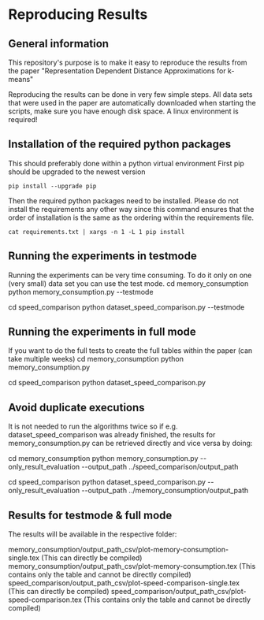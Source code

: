# Reproducing Results

## General information
This repository's purpose is to make it easy to reproduce the results from the paper "Representation Dependent Distance Approximations for k-means"

Reproducing the results can be done in very few simple steps. All data sets that were used in the paper
are automatically downloaded when starting the scripts, make sure you have enough disk space. A linux environment is required!

## Installation of the required python packages
This should preferably done within a python virtual environment
First pip should be upgraded to the newest version
```
pip install --upgrade pip
```

Then the required python packages need to be installed. Please do not install the requirements any other way since this
command ensures that the order of installation is the same as the ordering within the requirements file. 
```
cat requirements.txt | xargs -n 1 -L 1 pip install
```

## Running the experiments in testmode
Running the experiments can be very time consuming. To do it only on one (very small) data set you can use the test mode.
cd memory_consumption 
python memory_consumption.py --testmode

cd speed_comparison
python dataset_speed_comparison.py --testmode

## Running the experiments in full mode
If you want to do the full tests to create the full tables within the paper (can take multiple weeks)
cd memory_consumption
python memory_consumption.py

cd speed_comparison
python dataset_speed_comparison.py

## Avoid duplicate executions
It is not needed to run the algorithms twice so if e.g. dataset_speed_comparison was already finished, the results for
memory_consumption.py can be retrieved directly and vice versa by doing:

cd memory_consumption
python memory_consumption.py --only_result_evaluation --output_path ../speed_comparison/output_path

cd speed_comparison
python dataset_speed_comparison.py --only_result_evaluation --output_path ../memory_consumption/output_path

## Results for testmode & full mode
The results will be available in the respective folder:

memory_consumption/output_path_csv/plot-memory-consumption-single.tex (This can directly be compiled)
memory_consumption/output_path_csv/plot-memory-consumption.tex (This contains only the table and cannot be directly compiled)
speed_comparison/output_path_csv/plot-speed-comparison-single.tex (This can directly be compiled)
speed_comparison/output_path_csv/plot-speed-comparison.tex (This contains only the table and cannot be directly compiled)
